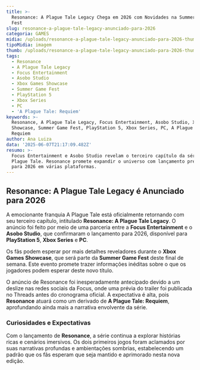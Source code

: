 ```yaml
---
title: >-
  Resonance: A Plague Tale Legacy Chega em 2026 com Novidades na Summer Game
  Fest
slug: resonance-a-plague-tale-legacy-anunciado-para-2026
categoria: GAMES
midia: /uploads/resonance-a-plague-tale-legacy-anunciado-para-2026-thumb.jpg
tipoMidia: imagem
thumb: /uploads/resonance-a-plague-tale-legacy-anunciado-para-2026-thumb.jpg
tags:
  - Resonance
  - A Plague Tale Legacy
  - Focus Entertainment
  - Asobo Studio
  - Xbox Games Showcase
  - Summer Game Fest
  - PlayStation 5
  - Xbox Series
  - PC
  - 'A Plague Tale: Requiem'
keywords: >-
  Resonance, A Plague Tale Legacy, Focus Entertainment, Asobo Studio, Xbox Games
  Showcase, Summer Game Fest, PlayStation 5, Xbox Series, PC, A Plague Tale:
  Requiem
author: Ana Luiza
data: '2025-06-07T21:17:09.482Z'
resumo: >-
  Focus Entertainment e Asobo Studio revelam o terceiro capítulo da série A
  Plague Tale. Resonance promete expandir o universo com lançamento previsto
  para 2026 em várias plataformas.
---
```


## Resonance: A Plague Tale Legacy é Anunciado para 2026

<blockquote class="twitter-tweet"><a href="https://twitter.com/user/status/1931429575961072072"></a></blockquote>

A emocionante franquia A Plague Tale está oficialmente retornando com seu terceiro capítulo, intitulado **Resonance: A Plague Tale Legacy**. O anúncio foi feito por meio de uma parceria entre a **Focus Entertainment** e o **Asobo Studio**, que confirmaram o lançamento para 2026, disponível para **PlayStation 5**, **Xbox Series** e **PC**.

Os fãs podem esperar por mais detalhes reveladores durante o **Xbox Games Showcase**, que será parte da **Summer Game Fest** deste final de semana. Este evento promete trazer informações inéditas sobre o que os jogadores podem esperar deste novo título.

O anúncio de Resonance foi inesperadamente antecipado devido a um deslize nas redes sociais da Focus, onde uma prévia do trailer foi publicada no Threads antes do cronograma oficial. A expectativa é alta, pois **Resonance** atuará como um derivado de **A Plague Tale: Requiem**, aprofundando ainda mais a narrativa envolvente da série.

### Curiosidades e Expectativas

Com o lançamento de **Resonance**, a série continua a explorar histórias ricas e cenários imersivos. Os dois primeiros jogos foram aclamados por suas narrativas profundas e ambientações sombrias, estabelecendo um padrão que os fãs esperam que seja mantido e aprimorado nesta nova edição.

